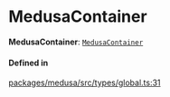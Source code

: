 # MedusaContainer

 **MedusaContainer**: [`MedusaContainer`](MedusaContainer.md)

#### Defined in

[packages/medusa/src/types/global.ts:31](https://github.com/medusajs/medusa/blob/3d9f5ae63/packages/medusa/src/types/global.ts#L31)
